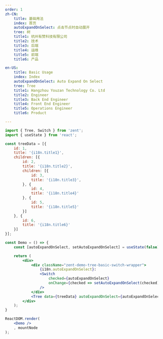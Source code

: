 ```yaml
---
order: 1
zh-CN:
	title: 基础用法
	index: 首页
	autoExpandOnSelect: 点击节点时自动展开
	tree: 树
	title1: 杭州有赞科技有限公司
	title2: 技术
	title3: 后端
	title4: 运维
	title5: 前端
	title6: 产品

en-US:
	title: Basic Usage
	index: Index
	autoExpandOnSelect: Auto Expand On Select
	tree: Tree
	title1: Hangzhou Youzan Technology Co. Ltd
	title2: Engineer
	title3: Back End Engineer
	title4: Front End Engineer
	title5: Operations Engineer
	title6: Product

---
```



```jsx
import { Tree, Switch } from 'zent';
import { useState } from 'react';

const treeData = [{
	id: 1,
	title: '{i18n.title1}',
	children: [{
		id: 2,
		title: '{i18n.title2}',
		children: [{
			id: 3,
			title: '{i18n.title3}',
		}, {
			id: 4,
			title: '{i18n.title4}'
		}, {
			id: 5,
			title: '{i18n.title5}'
		}]
	}, {
		id: 6,
		title: '{i18n.title6}'
	}]
}];

const Demo = () => {
	const [autoExpandOnSelect, setAutoExpandOnSelect] = useState(false);

	return (
		<div>
			<div className="zent-demo-tree-basic-switch-wrapper">
				{i18n.autoExpandOnSelect}:
				<Switch 
					checked={autoExpandOnSelect} 
					onChange={checked => setAutoExpandOnSelect(checked)} 
				/>
			</div>
			<Tree data={treeData} autoExpandOnSelect={autoExpandOnSelect} />
		</div>
	);
}

ReactDOM.render(
	<Demo />
	, mountNode
);
```
<style>
	.zent-demo-tree-basic-switch-wrapper {
		margin-bottom: 16px;
		display: flex;
	}
	.zent-demo-tree-basic-switch-wrapper .zent-switch {
		margin-left: 12px;
	}
</style>
